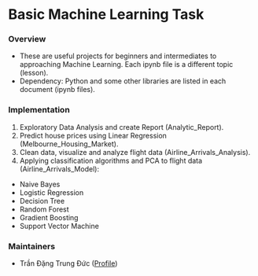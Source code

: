 # Basic Machine Learning Task

[//]: # (Logo)

### Overview
- These are useful projects for beginners and intermediates to approaching Machine Learning. Each ipynb file is a different topic (lesson).
- Dependency: Python and some other libraries are listed in each document (ipynb files).

### Implementation
1. Exploratory Data Analysis and create Report (Analytic_Report).
2. Predict house prices using Linear Regression (Melbourne_Housing_Market).
3. Clean data, visualize and analyze flight data (Airline_Arrivals_Analysis).
4. Applying classification algorithms and PCA to flight data (Airline_Arrivals_Model):
  - Naive Bayes
  - Logistic Regression
  - Decision Tree
  - Random Forest
  - Gradient Boosting
  - Support Vector Machine

### Maintainers
* Trần Đặng Trung Đức ([Profile](https://github.com/trandangtrungduc))

[//]: # (License)

